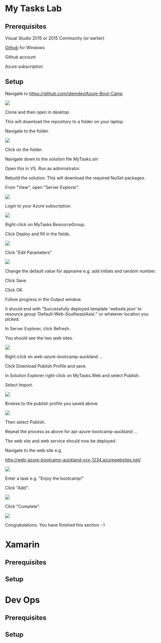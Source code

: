 # My Tasks Lab #

## Prerequisites ##

Visual Studio 2015 or 2015 Community (or earlier)

[Github](https://desktop.github.com/) for Windows

Github account

Azure subscription

## Setup ##

Navigate to https://github.com/idemdev/Azure-Boot-Camp

![](http://i.imgur.com/YA4t1eg.jpg)

Clone and then open in desktop.

This will download the repository to a folder on your laptop.

Navigate to the folder.

![](http://i.imgur.com/NayIKq3.jpg)

Click on the folder.

Navigate down to the solution file MyTasks.sln

Open this in VS. Run as administrator.

Rebuild the solution. This will download the required NuGet packages.

From "View", open "Server Explorer".

![](http://i.imgur.com/9bA7Dcu.jpg)

Login to your Azure subscription.

![](http://i.imgur.com/yTy1tIb.jpg)

Right-click on MyTasks.ResourceGroup.

Click Deploy and fill in the fields.

![](http://i.imgur.com/ka8O9jE.jpg)

Click "Edit Parameters"

![](http://i.imgur.com/ku1pkRY.jpg)

Change the default value for appname e.g. add initials and random number.

Click Save.

Click OK.

Follow progress in the Output window.

It should end with "Successfully deployed template 'website.json' to resource group 'Default-Web-SoutheastAsia'." or whatever location you picked.

In Server Explorer, click Refresh.

You should see the two web sites.

![](http://i.imgur.com/EEPHjF4.jpg)

Right-click on web-azure-bootcamp-auckland ...

Click Download Publish Profile and save.

In Solution Explorer right-click on MyTasks.Web and select Publish.

Select Import.

![](http://i.imgur.com/wlFntcp.jpg)

Browse to the publish profile you saved above.

![](http://i.imgur.com/mtSRlaP.jpg)

Then select Publish.

Repeat the process as above for api-azure-bootcamp-auckland ...

The web site and web service should now be deployed.

Navigate to the web site e.g.

http://web-azure-bootcamp-auckland-xxx-1234.azurewebsites.net/

![](http://i.imgur.com/0VwTGPo.jpg)

Enter a task e.g. "Enjoy the bootcamp!"

Click "Add".

![](http://i.imgur.com/IEZz2FM.jpg)

Click "Complete".

![](http://i.imgur.com/q35bxb0.jpg)

Congratulations. You have finished this section :-)

# Xamarin #

## Prerequisites ##

## Setup ##

# Dev Ops #

## Prerequisites ##

## Setup ##




